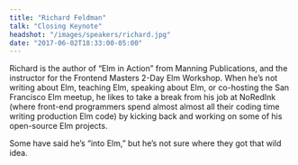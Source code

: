 ```yaml
---
title: "Richard Feldman"
talk: "Closing Keynote"
headshot: "/images/speakers/richard.jpg"
date: "2017-06-02T18:33:00-05:00"
---
```


Richard is the author of “Elm in Action” from Manning Publications, and the instructor for the Frontend Masters 2-Day Elm Workshop. When he’s not writing about Elm, teaching Elm, speaking about Elm, or co-hosting the San Francisco Elm meetup, he likes to take a break from his job at NoRedInk (where front-end programmers spend almost almost all their coding time writing production Elm code) by kicking back and working on some of his open-source Elm projects.

Some have said he’s “into Elm,” but he’s not sure where they got that wild idea.

<!--more-->
